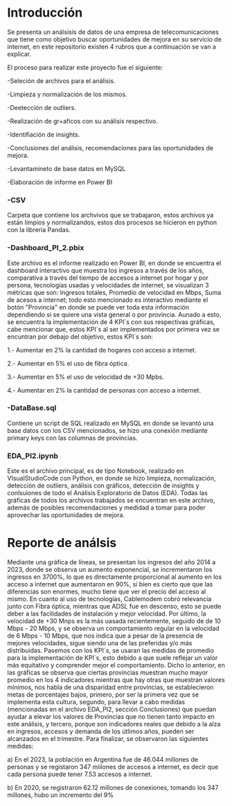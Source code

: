 # Introducción
Se presenta un análsisis de datos de una empresa de telecomunicaciones que tiene como objetivo buscar oportunidades de mejora en su servicio de internet, en este repositorio existen 4 rubros que a continuación se van a explicar. 

El proceso para realizar este proyecto fue el siguiente:

-Seleción de archivos para el análisis.

-Limpieza y normalización de los mismos.

-Deetección de outliers.

-Realización de gr+aficos con su análisis respectivo.

-Identifiación de insights.

-Conclusiones del análisis, recomendaciones para las oportunidades de mejora.

-Levantamineto de base datos en MySQL

-Elaboración de informe en Power BI


### -CSV 
Carpeta que contiene los archvivos que se trabajaron, estos archivos ya están limpios y normalizandos, estos dos procesos se hicieron en python con la librería Pandas.
### -Dashboard_PI_2.pbix
Este archivo es el informe realizado en Power BI, en donde se encuentra el dashboard interactivo que muestra los ingresos a través de los años, comparativa a través del tiempo de accesos a internet por hogar y por persona, tecnologías usadas y velocidades de internet, se visualizan 3 métricas que son: Ingresos totales, Promedio de velocidad en Mbps, Suma de acesos a internet; todo esto mencionado es interactivo mediante el botón "Provincia" en donde se puede ver toda esta información dependiendo si se quiere una vista general o por provincia. Aunado a esto, se encuentra la implementación de 4 KPI´s con sus respectivas gráficas, cabe mencionar que, estos KPI´s al ser implementados por primera vez se encuntran por debajo del objetivo, estos KPI´s son: 

1.- Aumentar en 2% la cantidad de hogares con acceso a internet.

2.- Aumentar en 5% el uso de fibra óptica.

3.- Aumentar en 5% el uso de velocidad de +30 Mpbs.

4.- Aumentar en 2% la cantidad de personas con acceso a internet.

### -DataBase.sql
Contiene un script de SQL realizado en MySQL en donde se levantó una base datos con los CSV mencionados, se hizo una conexión mediante primary keys con las columnas de provincias.
### EDA_PI2.ipynb
Este es el archivo principal, es de tipo Notebook, realizado en VIsualStudioCode con Python, en donde se hizo limpieza, normalización, detección de outliers, análisis con gráficos, detección de insights y conlsuiones de todo el Análisis Exploratorio de Datos (EDA). Todas las gráficas de todos los archivos trabajados se encuentran en este archivo, además de posibles recomendaciones y medidad a tomar para poder aprovechar las oportunidades de mejora.

# Reporte de análsis
Mediante una gráfica de líneas, se presentan los ingresos del año 2014 a 2023, donde se observa un aumento exponencial, se incrementaron los ingresos en 3700%, lo que es directamente proporcional al aumento en los acceso a internet que aumentaron en 90%, si bien es cierto que que las diferencias son enormes, mucho tiene que ver el precio del acceso al mismo.
En cuanto al uso de tecnologías, Cablemodem cobró relevancia junto con Fibra óptica, mientras que ADSL fue en descenso, esto se puede deber a las facilidades de instalación y mejor velocidad. Por último, la velocidad de +30 Mnps es la más uasada recientemente, seguido de de 10 Mbps - 20 Mbps, y se observa un comportamiento regular en la velocidad de 6 Mbps - 10 Mbps, que nos indica que a pesar de la presencia de mejores velocidades, sigue siendo una de las preferidas y/o más distribuidas.
Pasemos con los KPI´s, se usaran las medidas de promedio para la implementación de KPI´s, esto debido a que suele reflejar un valor más equitativo y comprender mejor el comportamiento. Dicho lo anterior, en las gráficas se observa que ciertas provincias muestran mucho mayor promedio en los 4 indicadores mientras que hay otras que muestran valores mínimos, nos habla de una disparidad entre provincias, se establecieron metas de porcentajes bajos, primero, por ser la primera vez que se implementa esta cultura, segundo, para llevar a cabo medidas (mencionadas en el archivo EDA_PI2, sección Conclusiones) que puedan ayudar a elevar los valores de Provincias que no tienen tanto impacto en este análisis, y tercero, porque son indicadores reales que debido a la alza en ingresos, accesos y demanda de los útlimos años, pueden ser alcanzados en el trimestre. 
Para finalizar, se observaron las siguientes medidas:

a) En el 2023, la población en Argentina fue de 46.044 millones de personas y se registaron 347 miilones de accesos a internet, es decir que cada persona puede tener 7.53 accesos a internet.

b) En 2020, se registraron 62.12 millones de conexiones, tomando los 347 millones, hubo un incremento del 9%













